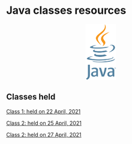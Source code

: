# Java classes resources
<div align="center"><img src="Java.png" height="150"/></div>

## Classes held

[Class 1: held on 22 April, 2021](2021_04_22_JavaClass-1)

[Class 2: held on 25 April, 2021](2021_04_25_JavaClass-2)

[Class 2: held on 27 April, 2021](2021_04_27_JavaClass-3)
